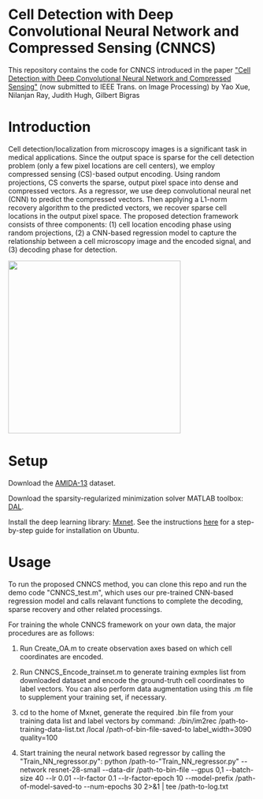 # Cell Detection with Deep Convolutional Neural Network and Compressed Sensing (CNNCS)
This repository contains the code for CNNCS introduced in the paper <a href="https://arxiv.org/abs/1708.03307">"Cell Detection with Deep Convolutional Neural Network and Compressed Sensing"</a> (now submitted to IEEE Trans. on Image Processing) by Yao Xue, Nilanjan Ray, Judith Hugh, Gilbert Bigras

# Introduction
Cell detection/localization from microscopy images is a significant task in medical applications. Since the output space is sparse for the cell detection problem (only a few pixel locations are cell centers), we employ compressed sensing (CS)-based output encoding. Using random projections, CS converts the sparse, output pixel space into dense and compressed vectors. As a regressor, we use deep convolutional neural net (CNN) to predict the compressed vectors. Then applying a L1-norm recovery algorithm to the predicted vectors, we recover sparse cell locations in the output pixel space. The proposed detection framework consists of three components: (1) cell location encoding phase using random projections, (2) a CNN-based regression model to capture the relationship between a cell microscopy image and the encoded signal, and (3) decoding phase for detection.

<img src="https://user-images.githubusercontent.com/31593901/30071781-52b3df92-9225-11e7-96f2-fc12ce68bbc0.jpg" width="350" align="center">

# Setup

Download the <a href="http://amida13.isi.uu.nl/">AMIDA-13</a> dataset.

Download the sparsity-regularized minimization solver MATLAB toolbox: <a href="http://ttic.uchicago.edu/~ryotat/softwares/dal/">DAL</a>.

Install the deep learning library: <a href="https://github.com/apache/incubator-mxnet">Mxnet</a>.
See the instructions <a href="https://mxnet.incubator.apache.org/get_started/ubuntu_setup.html">here</a> for a step-by-step guide for installation on Ubuntu.

# Usage

To run the proposed CNNCS method, you can clone this repo and run the demo code "CNNCS_test.m", which uses our pre-trained CNN-based regression model and calls relavant functions to complete the decoding, sparse recovery and other related processings.

For training the whole CNNCS framework on your own data, the major procedures are as follows:

1. Run Create_OA.m to create observation axes based on which cell coordinates are encoded. 

2. Run CNNCS_Encode_trainset.m to generate training exmples list from downloaded dataset and encode the ground-truth cell coordinates to label vectors. You can also perform data augmentation using this .m file to supplement your training set, if necessary.

3. cd to the home of Mxnet, generate the required .bin file from your training data list and label vectors by command:
./bin/im2rec /path-to-training-data-list.txt /local /path-of-bin-file-saved-to label_width=3090 quality=100

4. Start training the neural network based regressor by calling the "Train_NN_regressor.py":
python /path-to-"Train_NN_regressor.py" --network resnet-28-small --data-dir /path-to-bin-file --gpus 0,1 --batch-size 40 --lr 0.01 --lr-factor 0.1 --lr-factor-epoch 10 --model-prefix /path-of-model-saved-to --num-epochs 30 2>&1 | tee /path-to-log.txt
